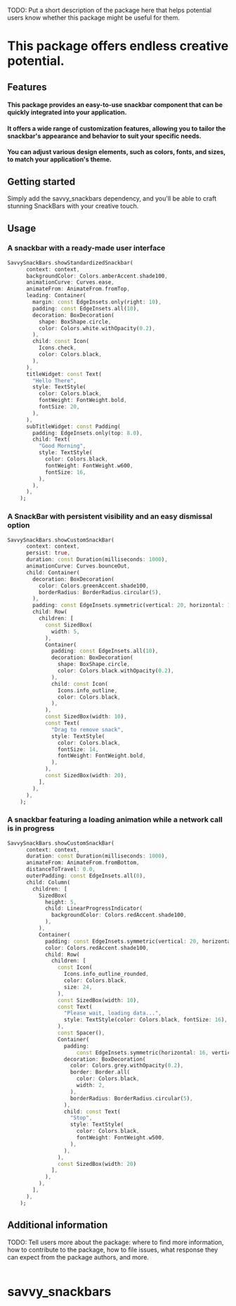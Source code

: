 <!--
This README describes the package. If you publish this package to pub.dev,
this README's contents appear on the landing page for your package.

For information about how to write a good package README, see the guide for
[writing package pages](https://dart.dev/guides/libraries/writing-package-pages).

For general information about developing packages, see![WhatsApp Image 2024-07-29 at 6 04 20 PM](https://github.com/user-attachments/assets/9416a107-a663-49ec-ac01-8108f7bfe5c9)
 the Dart guide for
[creating packages](https://dart.dev/guides/libraries/create-library-packages)
and the Flutter guide for
[developing packages and plugins](https://flutter.dev/developing-packages).
-->

TODO: Put a short description of the package here that helps potential users
know whether this package might be useful for them.

# This package offers endless creative potential.

## Features

#### This package provides an easy-to-use snackbar component that can be quickly integrated into your application.

#### It offers a wide range of customization features, allowing you to tailor the snackbar's appearance and behavior to suit your specific needs.

#### You can adjust various design elements, such as colors, fonts, and sizes, to match your application's theme.

## Getting started

Simply add the savvy_snackbars dependency, and you'll be able to craft stunning SnackBars with your creative touch.

## Usage

### A snackbar with a ready-made user interface

```dart
SavvySnackBars.showStandardizedSnackbar(
      context: context,
      backgroundColor: Colors.amberAccent.shade100,
      animationCurve: Curves.ease,
      animateFrom: AnimateFrom.fromTop,
      leading: Container(
        margin: const EdgeInsets.only(right: 10),
        padding: const EdgeInsets.all(10),
        decoration: BoxDecoration(
          shape: BoxShape.circle,
          color: Colors.white.withOpacity(0.2),
        ),
        child: const Icon(
          Icons.check,
          color: Colors.black,
        ),
      ),
      titleWidget: const Text(
        "Hello There",
        style: TextStyle(
          color: Colors.black,
          fontWeight: FontWeight.bold,
          fontSize: 20,
        ),
      ),
      subTitleWidget: const Padding(
        padding: EdgeInsets.only(top: 8.0),
        child: Text(
          "Good Morning",
          style: TextStyle(
            color: Colors.black,
            fontWeight: FontWeight.w600,
            fontSize: 16,
          ),
        ),
      ),
    );
```

### A SnackBar with persistent visibility and an easy dismissal option

```dart
SavvySnackBars.showCustomSnackBar(
      context: context,
      persist: true,
      duration: const Duration(milliseconds: 1000),
      animationCurve: Curves.bounceOut,
      child: Container(
        decoration: BoxDecoration(
          color: Colors.greenAccent.shade100,
          borderRadius: BorderRadius.circular(5),
        ),
        padding: const EdgeInsets.symmetric(vertical: 20, horizontal: 10),
        child: Row(
          children: [
            const SizedBox(
              width: 5,
            ),
            Container(
              padding: const EdgeInsets.all(10),
              decoration: BoxDecoration(
                shape: BoxShape.circle,
                color: Colors.black.withOpacity(0.2),
              ),
              child: const Icon(
                Icons.info_outline,
                color: Colors.black,
              ),
            ),
            const SizedBox(width: 10),
            const Text(
              "Drag to remove snack",
              style: TextStyle(
                color: Colors.black,
                fontSize: 14,
                fontWeight: FontWeight.bold,
              ),
            ),
            const SizedBox(width: 20),
          ],
        ),
      ),
    );
```

### A snackbar featuring a loading animation while a network call is in progress

```dart
SavvySnackBars.showCustomSnackBar(
      context: context,
      duration: const Duration(milliseconds: 1000),
      animateFrom: AnimateFrom.fromBottom,
      distanceToTravel: 0.0,
      outerPadding: const EdgeInsets.all(0),
      child: Column(
        children: [
          SizedBox(
            height: 5,
            child: LinearProgressIndicator(
              backgroundColor: Colors.redAccent.shade100,
            ),
          ),
          Container(
            padding: const EdgeInsets.symmetric(vertical: 20, horizontal: 10),
            color: Colors.redAccent.shade100,
            child: Row(
              children: [
                const Icon(
                  Icons.info_outline_rounded,
                  color: Colors.black,
                  size: 24,
                ),
                const SizedBox(width: 10),
                const Text(
                  "Please wait, loading data...",
                  style: TextStyle(color: Colors.black, fontSize: 16),
                ),
                const Spacer(),
                Container(
                  padding:
                      const EdgeInsets.symmetric(horizontal: 16, vertical: 5),
                  decoration: BoxDecoration(
                    color: Colors.grey.withOpacity(0.2),
                    border: Border.all(
                      color: Colors.black,
                      width: 2,
                    ),
                    borderRadius: BorderRadius.circular(5),
                  ),
                  child: const Text(
                    "Stop",
                    style: TextStyle(
                      color: Colors.black,
                      fontWeight: FontWeight.w500,
                    ),
                  ),
                ),
                const SizedBox(width: 20)
              ],
            ),
          ),
        ],
      ),
    );
```

## Additional information

TODO: Tell users more about the package: where to find more information, how to
contribute to the package, how to file issues, what response they can expect
from the package authors, and more.

```

```
# savvy_snackbars
